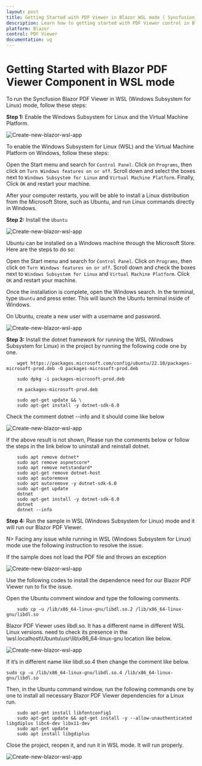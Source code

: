 ```yaml
---
layout: post
title: Getting Started with PDF Viewer in Blazor WSL mode | Syncfusion
description: Learn how to getting started with PDF Viewer control in Blazor WSL (Windows Subsystem for Linux) mode. 
platform: Blazor
control: PDF Viewer
documentation: ug
---
```


# Getting Started with Blazor PDF Viewer Component in WSL mode

To run the Syncfusion Blazor PDF Viewer in WSL (Windows Subsystem for Linux) mode, follow these steps:

**Step 1:** Enable the Windows Subsystem for Linux and the Virtual Machine Platform.

![Create-new-blazor-wsl-app](GettingStarted_images/turn-features.png)

To enable the Windows Subsystem for Linux (WSL) and the Virtual Machine Platform on Windows, follow these steps:

Open the Start menu and search for `Control Panel`. Click on `Programs`, then click on `Turn Windows features on or off`. Scroll down and select the boxes next to `Windows Subsystem for Linux` and `Virtual Machine Platform`. Finally, Click `OK` and restart your machine.

After your computer restarts, you will be able to install a Linux distribution from the Microsoft Store, such as Ubuntu, and run Linux commands directly in Windows.

**Step 2:** Install the `Ubuntu`

![Create-new-blazor-wsl-app](GettingStarted_images/ubuntu-install.png)

Ubuntu can be installed on a Windows machine through the Microsoft Store. Here are the steps to do so:

Open the Start menu and search for `Control Panel`. Click on `Programs`, then click on `Turn Windows features on or off`. Scroll down and check the boxes next to `Windows Subsystem for Linux` and `Virtual Machine Platform`. Click `OK` and restart your machine.

Once the installation is complete, open the Windows search. In the terminal, type `Ubuntu` and press enter. This will launch the Ubuntu terminal inside of Windows.

On Ubuntu, create a new user with a username and password. 

![Create-new-blazor-wsl-app](GettingStarted_images/username-password.png)

**Step 3:** Install the dotnet framework for running the WSL (Windows Subsystem for Linux) in the project by running the following code one by one. 

```
    wget https://packages.microsoft.com/config/ubuntu/22.10/packages-microsoft-prod.deb -O packages-microsoft-prod.deb

    sudo dpkg -i packages-microsoft-prod.deb

    rm packages-microsoft-prod.deb

    sudo apt-get update && \
    sudo apt-get install -y dotnet-sdk-6.0

```

Check the comment dotnet --info and it should come like below

![Create-new-blazor-wsl-app](GettingStarted_images/dotnet-info.png)

If the above result is not shown, Please run the comments below or follow the steps in the link below to uninstall and reinstall dotnet. 
```
    sudo apt remove dotnet*
    sudo apt remove aspnetcore*
    sudo apt remove netstandard*
    sudo apt-get remove dotnet-host
    sudo apt autoremove
    sudo apt autoremove -y dotnet-sdk-6.0
    sudo apt-get update
    dotnet
    sudo apt-get install -y dotnet-sdk-6.0
    dotnet
    dotnet --info

```
**Step 4:** Run the sample in WSL (Windows Subsystem for Linux) mode and it will run our Blazor PDF Viewer.

N> Facing any issue while running in WSL (Windows Subsystem for Linux) mode use the following instruction to resolve the issue.

If the sample does not load the PDF file and throws an exception

![Create-new-blazor-wsl-app](GettingStarted_images/exception.png)

Use the following codes to install the dependence need for our Blazor PDF Viewer run to fix the issue.

Open the Ubuntu comment window and type the following comments.

```
    sudo cp -u /lib/x86_64-linux-gnu/libdl.so.2 /lib/x86_64-linux-gnu/libdl.so
```
Blazor PDF Viewer uses libdl.so. It has a different name in different WSL Linux versions. need to check its presence in the
\wsl.localhost\Ubuntu\usr\lib\x86_64-linux-gnu location like below.

![Create-new-blazor-wsl-app](GettingStarted_images/libdl.png)

If it’s in different name like libdl.so.4 then change the comment like below.

```
sudo cp -u /lib/x86_64-linux-gnu/libdl.so.4 /lib/x86_64-linux-gnu/libdl.so
```

Then, in the Ubuntu command window, run the following commands one by one to install all necessary Blazor PDF Viewer dependencies for a Linux run. 

```
    sudo apt-get install libfontconfig1
    sudo apt-get update && apt-get install -y --allow-unauthenticated libgdiplus libc6-dev libx11-dev
    sudo apt-get update
    sudo apt install libgdiplus

```

Close the project, reopen it, and run it in WSL mode. It will run properly.

![Create-new-blazor-wsl-app](GettingStarted_images/final.png)